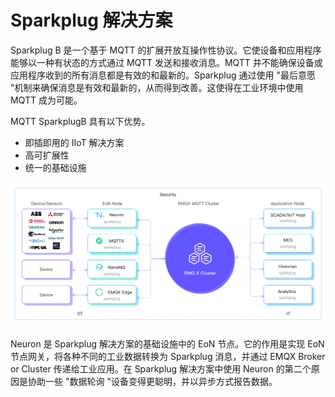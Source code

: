 # Sparkplug 解决方案

Sparkplug B 是一个基于 MQTT 的扩展开放互操作性协议。它使设备和应用程序能够以一种有状态的方式通过 MQTT 发送和接收消息。MQTT 并不能确保设备或应用程序收到的所有消息都是有效的和最新的。Sparkplug 通过使用 "最后意愿 "机制来确保消息是有效和最新的，从而得到改善。这使得在工业环境中使用 MQTT 成为可能。

MQTT SparkplugB 具有以下优势。
* 即插即用的 IIoT 解决方案
* 高可扩展性
* 统一的基础设施

![sparkplugB](./assets/sparkplug.png)

Neuron 是 Sparkplug 解决方案的基础设施中的 EoN 节点。它的作用是实现 EoN 节点网关，将各种不同的工业数据转换为 Sparkplug 消息，并通过 EMQX Broker or Cluster 传递给工业应用。在 Sparkplug 解决方案中使用 Neuron 的第二个原因是协助一些 "数据轮询 "设备变得更聪明，并以异步方式报告数据。

